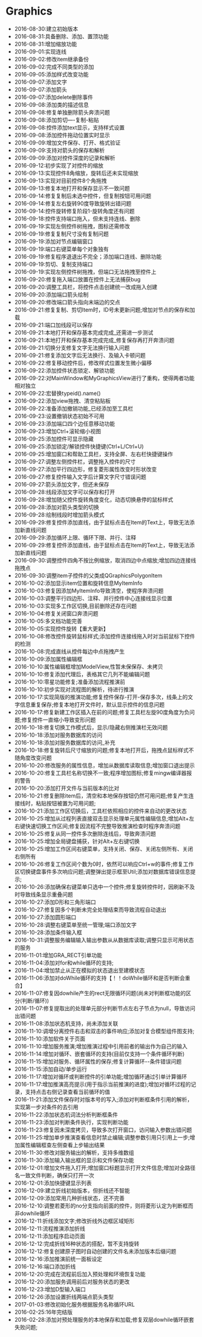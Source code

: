 # Graphics
* 2016-08-30:建立初始版本
* 2016-08-31:具备删除、添加、置顶功能  
* 2016-08-31:增加缩放功能
* 2016-09-01:实现连线
* 2016-09-02:修改item继承备份
* 2016-09-02:完成不同类型的添加
* 2016-09-05:添加样式改变功能
* 2016-09-07:添加文字
* 2016-09-07:添加箭头
* 2016-09-07:添加delete删除事件
* 2016-09-08:添加类的描述信息
* 2016-09-08:修复单独删除箭头奔溃问题
* 2016-09-08:添加剪切—-复制-粘贴
* 2016-09-08:控件添加text显示，支持样式设置
* 2016-09-08:添加控件拖动位置实时显示
* 2016-09-09:增加文件保存、打开、格式验证
* 2016-09-09:支持对箭头的保存和解析
* 2016-09-09:添加对控件深度的记录和解析
* 2016-09-12:初步实现了对控件的缩放
* 2016-09-13:实现控件8角缩放，旋转后还未实现缩放
* 2016-09-13:实现对目前控件8个角拖拽
* 2016-09-13:修复本地打开和保存显示不一致问题
* 2016-09-14:修复复制后未选中控件，但复制按钮可用问题
* 2016-09-14:修复左右旋转90度导致旋转出错问题
* 2016-09-14:控件旋转修复阶段1-旋转角度还有问题
* 2016-09-18:控件支持端口拖入，但未支持连线、删除
* 2016-09-19:实现左侧控件树拖拽，图标还需修改
* 2016-09-19:修复复制尺寸没有复制问题
* 2016-09-19:添加对节点编辑窗口
* 2016-09-19:端口右键菜单每个对象独有
* 2016-09-19:修复程序退退出不完全；添加端口连线、删除功能
* 2016-09-19:剪切、复制支持端口
* 2016-09-19:实现左侧控件树拖拽，但端口无法拖拽至控件上
* 2016-09-20:修复拖入端口放置在控件上无法捕获bug
* 2016-09-20:调整工具栏，将控件点击创建统一改成拖入创建
* 2016-09-20:添加端口箭头绘制
* 2016-09-20:修改端口箭头指向末端边的交点
* 2016-09-21:修复复制、剪切Item时，ID号未更新问题;增加对节点的保存和加载
* 2016-09-21:端口加线段可以保存
* 2016-09-21:本地打开和保存基本完成完成_还需进一步测试
* 2016-09-21:本地打开和保存基本完成完成_修复保存再打开奔溃问题
* 2016-09-21:切换分支修复文字无法换行输入问题
* 2016-09-21:修复添加文字后无法换行、及输入卡顿问题
* 2016-09-22:修复移动控件后，修改样式位置发生微小偏移
* 2016-09-22:添加控件状态锁定、解锁功能
* 2016-09-22:对MainWindow和MyGraphicsView进行了重构，使得两者功能相对独立
* 2016-09-22:宏替换typeid().name()
* 2016-09-22:添加view拖拽、清空粘贴板
* 2016-09-22:准备添加撤销功能_已经添加至工具栏
* 2016-09-23:设置撤销状态初始不可用
* 2016-09-23:添加端口四个边任意移动功能
* 2016-09-23:增加Ctrl+滚轮缩小视图
* 2016-09-25:添加控件可显示隐藏
* 2016-09-25:添加锁定/解锁控件快捷键(Ctrl+L/Ctrl+U)
* 2016-09-25:增加窗口和帮助工具栏，支持全屏、左右栏快捷键操作
* 2016-09-27:调整左侧控件栏，调整拖入控件的尺寸
* 2016-09-27:添加平行四边形，修复菱形属性改变时形状改变
* 2016-09-27:修复控件输入文字后计算文字尺寸错误问题
* 2016-09-27:箭头添加文字，但还未保存
* 2016-09-28:线段添加文字可以保存和打开
* 2016-09-28:增加随父控件旋转角度变化，动态切换悬停的鼠标样式
* 2016-09-28:添加对箭头类型的切换
* 2016-09-28:绘制线段时增加箭头模式
* 2016-09-29:修复控件添加直线，由于鼠标点击在Item的Text上，导致无法添加新直线问题
* 2016-09-29:添加循环上限、循环下限、并行、注释
* 2016-09-29:修复控件添加直线，由于鼠标点击在Item的Text上，导致无法添加新直线问题
* 2016-09-30:调整控件四角不按比例缩放，取消四边中点缩放;增加四边连接线拖拽点
* 2016-09-30:调整item子控件的父类成QGraphicsPolygonItem
* 2016-10-02:添加显示item位置和旋转信息MyItemInfo
* 2016-10-03:修复因添加MyItemInfo导致清空，使程序奔溃问题
* 2016-10-03:调整平行四边形、注释、并行控件中心连接线显示位置
* 2016-10-03:实现多工作区切换,目前删除还存在问题
* 2016-10-04:修复关闭窗口奔溃问题
* 2016-10-05:多文档功能完善
* 2016-10-05:实现控件旋转【重大更新】
* 2016-10-08:修改控件旋转鼠标样式;添加控件连接线拖入时对当前鼠标下控件的检测
* 2016-10-08:完成直线从控件每边中点拖拽产生
* 2016-10-09:添加属性编辑框
* 2016-10-10:属性编辑框增加ModelView,性暂未保保存、未拷贝
* 2016-10-10:修复添加代理后，表格其它几列不能编辑问题
* 2016-10-10:零星功能修复;准备添加流程推演前
* 2016-10-10:初步实现对流程图的解析，待进行推演
* 2016-10-17:实现简版的推演功能;修复控件保存-打开-保存多次，线条上的文字信息重复保存;修复本地打开文件时，默认显示控件的信息问题
* 2016-10-17:修复新建工作区插入在前的问题;修复工具栏左旋90度角度为负问题;修复控件一直缩小导致变形问题
* 2016-10-18:修复切换工作模式后，显示/隐藏右侧推演栏无效问题
* 2016-10-18:添加对服务数据库的访问
* 2016-10-18:添加对服务数据库的访问_补充
* 2016-10-18:修复旋转后尺寸缩放的问题;修复本地打开后，拖拽点鼠标样式不随角度改变问题
* 2016-10-20:修改服务的属性信息，增加从数据库读取信息;增加窗口退出提示
* 2016-10-20:修复工具栏名称切换不一致;程序增加图标;修复mingw编译器报的警告
* 2016-10-20:添加打开文件与当前版本的比对
* 2016-10-21:修复删除item后，清空和本地保存按钮仍然可用问题;修复产生连接线时，粘贴按钮被置为可用问题;
* 2016-10-21:添加工作区切换后，工具栏依照相应的控件来自动的更改状态
* 2016-10-25:增加从过程列表直接双击显示处理单元属性编辑信息;增加Alt+左右键快速切换工作区间;修复因流程不完整导致推演检查时程序奔溃问题
* 2016-10-25:修复从同一控件多次删除连线后，导致奔溃问题
* 2016-10-25:增加全局键盘捕获，针对Alt+左右键切换
* 2016-10-25:增加工作区间右键菜单，支持关闭、保存、关闭左侧所有、关闭右侧所有
* 2016-10-26:修复工作区间个数为0时，依然可以响应Ctrl+w的事件;修复工作区切换键盘事件多次响应问题;调整弹出提示框至Util;添加对数据库错误信息提示;
* 2016-10-26:添加确保右键菜单只选中一个控件;修复旋转控件时，因刷新不及时导致线条显示重叠问题
* 2016-10-27:添加D形和三角形端口
* 2016-10-27:修复因多个判断未完全处理结束而导致流程自动退出
* 2016-10-27:添加圆形端口
* 2016-10-28:调整右键菜单至统一管理;端口添加文字
* 2016-10-28:添加条件输入框
* 2016-10-31:调整服务编辑输入输出参数从从数据库读取;调整只显示可用状态的服务
* 2016-11-01:增加GRA_RECT引单功能
* 2016-11-04:添加对for和while循环的支持;
* 2016-11-04:增加禁止从正在模拟的状态退出至建模状态
* 2016-11-06:添加对doWhile循环的支持【！！doWhile循环和是否判断会重合】
* 2016-11-07:修复因dowhile产生的rect无限循环问题(尚未对判断框功能的区分(判断/循环))
* 2016-11-07:修复提取出的处理单元部分判断节点左右子节点为null，导致访问出错问题
* 2016-11-08:添加状态机支持，尚未添加关联
* 2016-11-10:调增分离控件右击和双击的事件响应;添加对复合模型组件图支持;
* 2016-11-10:添加软件关于页面
* 2016-11-10:增加服务推演;增加推演过程中引用前者的输出作为自己的输入
* 2016-11-14:增加对循环、嵌套循环的支持(目前仅支持一个条件循环判断)
* 2016-11-15:增加对服务、循环属性的保存;修复计算循环--条件错误问题
* 2016-11-15:添加自动/单步运行
* 2016-11-17:增加对循环或判断控件的引单功能;增加循环通过引单计算循环
* 2016-11-17:增加推演高亮提示(用于指示当前推演的进度);增加对循环过程的记录，支持点击右侧记录查看当前循环的值
* 2016-11-21:添加文件保存时对版本号的写入;添加对判断框条件引用的解析，实现第一步对条件的去引用
* 2016-11-22:添加状态机词法分析判断框条件
* 2016-11-23:添加对判断条件执行，实现判断功能
* 2016-11-23:修复因未深度拷贝，导致多次打开窗口，访问输入参数出错问题
* 2016-11-25:增加单步推演查看信息时禁止编辑;调整参数引用只引用上一步;增加属性编辑框查左侧查看上步输出结果
* 2016-11-30:修改对服务输出的解析，支持多维数组
* 2016-11-30:添加输入输出框的显示和文件保存功能
* 2016-12-01:增加文件拖入打开;增加窗口标题显示打开文件信息;增加对全路径名一致文件判断，确保只打开一次
* 2016-12-01:添加快捷键显示列表
* 2016-12-09:建立折线初始版本，但折线还不智能
* 2016-12-09:添加常用几种折线状态，还不完善
* 2016-12-10:调整若菱形的no分支指向前面的控件，则将菱形认定为判断框而非dowhile循环
* 2016-12-11:折线添加文字;修改折线外边框区域矩形
* 2016-12-11:流程推演添加折线
* 2016-12-11:添加程序启动页面
* 2016-12-12:完成折线16种状态的搭配，暂不支持旋转
* 2016-12-12:修复创建原子图时自动创建的文件名未添加版本后缀问题
* 2016-12-16:添加推演前统一面板设定
* 2016-12-16:端口添加折线
* 2016-12-20:完成在流程前后加入预处理和环境恢复功能
* 2016-12-20:添加服务调用前后对服务状态的更改
* 2016-12-23:增加D型输入端口
* 2016-12-26:添加设置折线两端点箭头类型
* 2017-01-03:修改初始化服务根据服务名称循环URL
* 2016-02-25:16年完结版
* 2016-02-28:添加对预处理服务的本地保存和加载;修复双层dowhile循环嵌套失败问题;

